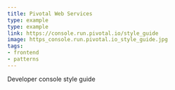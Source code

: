 ```yaml
---
title: Pivotal Web Services
type: example
type: example
link: https://console.run.pivotal.io/style_guide
image: https_console.run.pivotal.io_style_guide.jpg
tags:
- frontend
- patterns
---
```


Developer console style guide
